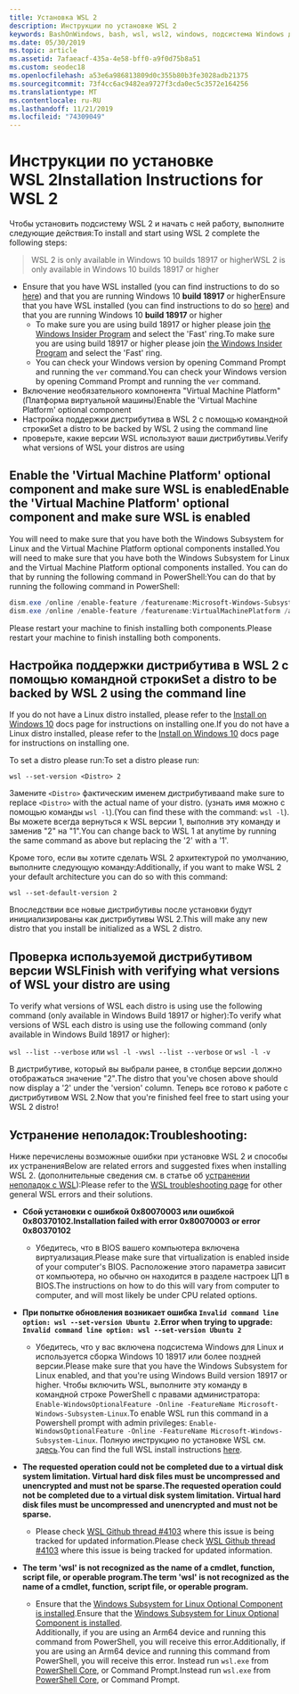```yaml
---
title: Установка WSL 2
description: Инструкции по установке WSL 2
keywords: BashOnWindows, bash, wsl, wsl2, windows, подсистема Windows для Linux, windowssubsystem, ubuntu, debian, suse, windows 10, установка
ms.date: 05/30/2019
ms.topic: article
ms.assetid: 7afaeacf-435a-4e58-bff0-a9f0d75b8a51
ms.custom: seodec18
ms.openlocfilehash: a53e6a986813809d0c355b80b3fe3028adb21375
ms.sourcegitcommit: 73f4cc6ac9482ea9727f3cda0ec5c3572e164256
ms.translationtype: MT
ms.contentlocale: ru-RU
ms.lasthandoff: 11/21/2019
ms.locfileid: "74309049"
---
```

# <a name="installation-instructions-for-wsl-2"></a><span data-ttu-id="45df3-104">Инструкции по установке WSL 2</span><span class="sxs-lookup"><span data-stu-id="45df3-104">Installation Instructions for WSL 2</span></span>

<span data-ttu-id="45df3-105">Чтобы установить подсистему WSL 2 и начать с ней работу, выполните следующие действия:</span><span class="sxs-lookup"><span data-stu-id="45df3-105">To install and start using WSL 2 complete the following steps:</span></span>

> <span data-ttu-id="45df3-106">WSL 2 is only available in Windows 10 builds 18917 or higher</span><span class="sxs-lookup"><span data-stu-id="45df3-106">WSL 2 is only available in Windows 10 builds 18917 or higher</span></span>

- <span data-ttu-id="45df3-107">Ensure that you have WSL installed (you can find instructions to do so [here](./install-win10.md)) and that you are running Windows 10 **build 18917** or higher</span><span class="sxs-lookup"><span data-stu-id="45df3-107">Ensure that you have WSL installed (you can find instructions to do so [here](./install-win10.md)) and that you are running Windows 10 **build 18917** or higher</span></span>
   - <span data-ttu-id="45df3-108">To make sure you are using build 18917 or higher please join [the Windows Insider Program](https://insider.windows.com/en-us/) and select the 'Fast' ring.</span><span class="sxs-lookup"><span data-stu-id="45df3-108">To make sure you are using build 18917 or higher please join [the Windows Insider Program](https://insider.windows.com/en-us/) and select the 'Fast' ring.</span></span> 
   - <span data-ttu-id="45df3-109">You can check your Windows version by opening Command Prompt and running the `ver` command.</span><span class="sxs-lookup"><span data-stu-id="45df3-109">You can check your Windows version by opening Command Prompt and running the `ver` command.</span></span>
- <span data-ttu-id="45df3-110">Включение необязательного компонента "Virtual Machine Platform" (Платформа виртуальной машины)</span><span class="sxs-lookup"><span data-stu-id="45df3-110">Enable the 'Virtual Machine Platform' optional component</span></span>
- <span data-ttu-id="45df3-111">Настройка поддержки дистрибутива в WSL 2 с помощью командной строки</span><span class="sxs-lookup"><span data-stu-id="45df3-111">Set a distro to be backed by WSL 2 using the command line</span></span>
- <span data-ttu-id="45df3-112">проверьте, какие версии WSL используют ваши дистрибутивы.</span><span class="sxs-lookup"><span data-stu-id="45df3-112">Verify what versions of WSL your distros are using</span></span>

## <a name="enable-the-virtual-machine-platform-optional-component-and-make-sure-wsl-is-enabled"></a><span data-ttu-id="45df3-113">Enable the 'Virtual Machine Platform' optional component and make sure WSL is enabled</span><span class="sxs-lookup"><span data-stu-id="45df3-113">Enable the 'Virtual Machine Platform' optional component and make sure WSL is enabled</span></span>

<span data-ttu-id="45df3-114">You will need to make sure that you have both the Windows Subsystem for Linux and the Virtual Machine Platform optional components installed.</span><span class="sxs-lookup"><span data-stu-id="45df3-114">You will need to make sure that you have both the Windows Subsystem for Linux and the Virtual Machine Platform optional components installed.</span></span> <span data-ttu-id="45df3-115">You can do that by running the following command in PowerShell:</span><span class="sxs-lookup"><span data-stu-id="45df3-115">You can do that by running the following command in PowerShell:</span></span> 

```powershell
dism.exe /online /enable-feature /featurename:Microsoft-Windows-Subsystem-Linux /all /norestart
dism.exe /online /enable-feature /featurename:VirtualMachinePlatform /all /norestart
```

<span data-ttu-id="45df3-116">Please restart your machine to finish installing both components.</span><span class="sxs-lookup"><span data-stu-id="45df3-116">Please restart your machine to finish installing both components.</span></span>


## <a name="set-a-distro-to-be-backed-by-wsl-2-using-the-command-line"></a><span data-ttu-id="45df3-117">Настройка поддержки дистрибутива в WSL 2 с помощью командной строки</span><span class="sxs-lookup"><span data-stu-id="45df3-117">Set a distro to be backed by WSL 2 using the command line</span></span>

<span data-ttu-id="45df3-118">If you do not have a Linux distro installed, please refer to the [Install on Windows 10](./install-win10.md#install-your-linux-distribution-of-choice) docs page for instructions on installing one.</span><span class="sxs-lookup"><span data-stu-id="45df3-118">If you do not have a Linux distro installed, please refer to the [Install on Windows 10](./install-win10.md#install-your-linux-distribution-of-choice) docs page for instructions on installing one.</span></span> 

<span data-ttu-id="45df3-119">To set a distro please run:</span><span class="sxs-lookup"><span data-stu-id="45df3-119">To set a distro please run:</span></span> 

```
wsl --set-version <Distro> 2
```

<span data-ttu-id="45df3-120">Замените `<Distro>` фактическим именем дистрибутива</span><span class="sxs-lookup"><span data-stu-id="45df3-120">and make sure to replace `<Distro>` with the actual name of your distro.</span></span> <span data-ttu-id="45df3-121">(узнать имя можно с помощью команды `wsl -l`).</span><span class="sxs-lookup"><span data-stu-id="45df3-121">(You can find these with the command: `wsl -l`).</span></span> <span data-ttu-id="45df3-122">Вы можете всегда вернуться к WSL версии 1, выполнив эту команду и заменив "2" на "1".</span><span class="sxs-lookup"><span data-stu-id="45df3-122">You can change back to WSL 1 at anytime by running the same command as above but replacing the '2' with a '1'.</span></span>

<span data-ttu-id="45df3-123">Кроме того, если вы хотите сделать WSL 2 архитектурой по умолчанию, выполните следующую команду:</span><span class="sxs-lookup"><span data-stu-id="45df3-123">Additionally, if you want to make WSL 2 your default architecture you can do so with this command:</span></span>

```
wsl --set-default-version 2
```

<span data-ttu-id="45df3-124">Впоследствии все новые дистрибутивы после установки будут инициализированы как дистрибутивы WSL 2.</span><span class="sxs-lookup"><span data-stu-id="45df3-124">This will make any new distro that you install be initialized as a WSL 2 distro.</span></span>

## <a name="finish-with-verifying-what-versions-of-wsl-your-distro-are-using"></a><span data-ttu-id="45df3-125">Проверка используемой дистрибутивом версии WSL</span><span class="sxs-lookup"><span data-stu-id="45df3-125">Finish with verifying what versions of WSL your distro are using</span></span>

<span data-ttu-id="45df3-126">To verify what versions of WSL each distro is using use the following command (only available in Windows Build 18917 or higher):</span><span class="sxs-lookup"><span data-stu-id="45df3-126">To verify what versions of WSL each distro is using use the following command (only available in Windows Build 18917 or higher):</span></span>

<span data-ttu-id="45df3-127">`wsl --list --verbose` или `wsl -l -v`</span><span class="sxs-lookup"><span data-stu-id="45df3-127">`wsl --list --verbose` or `wsl -l -v`</span></span>

<span data-ttu-id="45df3-128">В дистрибутиве, который вы выбрали ранее, в столбце версии должно отображаться значение "2".</span><span class="sxs-lookup"><span data-stu-id="45df3-128">The distro that you've chosen above should now display a '2' under the 'version' column.</span></span> <span data-ttu-id="45df3-129">Теперь все готово к работе с дистрибутивом WSL 2.</span><span class="sxs-lookup"><span data-stu-id="45df3-129">Now that you're finished feel free to start using your WSL 2 distro!</span></span> 

## <a name="troubleshooting"></a><span data-ttu-id="45df3-130">Устранение неполадок:</span><span class="sxs-lookup"><span data-stu-id="45df3-130">Troubleshooting:</span></span> 

<span data-ttu-id="45df3-131">Ниже перечислены возможные ошибки при установке WSL 2 и способы их устранения</span><span class="sxs-lookup"><span data-stu-id="45df3-131">Below are related errors and suggested fixes when installing WSL 2.</span></span> <span data-ttu-id="45df3-132">(дополнительные сведения см. в статье об [устранении неполадок с WSL](troubleshooting.md)):</span><span class="sxs-lookup"><span data-stu-id="45df3-132">Please refer to the [WSL troubleshooting page](troubleshooting.md) for other general WSL errors and their solutions.</span></span>

* <span data-ttu-id="45df3-133">**Сбой установки с ошибкой 0x80070003 или ошибкой 0x80370102.**</span><span class="sxs-lookup"><span data-stu-id="45df3-133">**Installation failed with error 0x80070003 or error 0x80370102**</span></span>
    * <span data-ttu-id="45df3-134">Убедитесь, что в BIOS вашего компьютера включена виртуализация.</span><span class="sxs-lookup"><span data-stu-id="45df3-134">Please make sure that virtualization is enabled inside of your computer's BIOS.</span></span> <span data-ttu-id="45df3-135">Расположение этого параметра зависит от компьютера, но обычно он находится в разделе настроек ЦП в BIOS.</span><span class="sxs-lookup"><span data-stu-id="45df3-135">The instructions on how to do this will vary from computer to computer, and will most likely be under CPU related options.</span></span>
   
* <span data-ttu-id="45df3-136">**При попытке обновления возникает ошибка `Invalid command line option: wsl --set-version Ubuntu 2`.**</span><span class="sxs-lookup"><span data-stu-id="45df3-136">**Error when trying to upgrade: `Invalid command line option: wsl --set-version Ubuntu 2`**</span></span>
    * <span data-ttu-id="45df3-137">Убедитесь, что у вас включена подсистема Windows для Linux и используется сборка Windows 10 18917 или более поздней версии.</span><span class="sxs-lookup"><span data-stu-id="45df3-137">Please make sure that you have the Windows Subsystem for Linux enabled, and that you're using Windows Build version 18917 or higher.</span></span> <span data-ttu-id="45df3-138">Чтобы включить WSL, выполните эту команду в командной строке PowerShell с правами администратора: `Enable-WindowsOptionalFeature -Online -FeatureName Microsoft-Windows-Subsystem-Linux`.</span><span class="sxs-lookup"><span data-stu-id="45df3-138">To enable WSL run this command in a Powershell prompt with admin privileges: `Enable-WindowsOptionalFeature -Online -FeatureName Microsoft-Windows-Subsystem-Linux`.</span></span> <span data-ttu-id="45df3-139">Полную инструкцию по установке WSL см. [здесь](./install-win10.md).</span><span class="sxs-lookup"><span data-stu-id="45df3-139">You can find the full WSL install instructions [here](./install-win10.md).</span></span>

* <span data-ttu-id="45df3-140">**The requested operation could not be completed due to a virtual disk system limitation. Virtual hard disk files must be uncompressed and unencrypted and must not be sparse.**</span><span class="sxs-lookup"><span data-stu-id="45df3-140">**The requested operation could not be completed due to a virtual disk system limitation. Virtual hard disk files must be uncompressed and unencrypted and must not be sparse.**</span></span>
    * <span data-ttu-id="45df3-141">Please check [WSL Github thread #4103](https://github.com/microsoft/WSL/issues/4103) where this issue is being tracked for updated information.</span><span class="sxs-lookup"><span data-stu-id="45df3-141">Please check [WSL Github thread #4103](https://github.com/microsoft/WSL/issues/4103) where this issue is being tracked for updated information.</span></span>

* <span data-ttu-id="45df3-142">**The term 'wsl' is not recognized as the name of a cmdlet, function, script file, or operable program.**</span><span class="sxs-lookup"><span data-stu-id="45df3-142">**The term 'wsl' is not recognized as the name of a cmdlet, function, script file, or operable program.**</span></span> 
    * <span data-ttu-id="45df3-143">Ensure that the [Windows Subsystem for Linux Optional Component is installed](./wsl2-install.md#enable-the-virtual-machine-platform-optional-component-and-make-sure-wsl-is-enabled).</span><span class="sxs-lookup"><span data-stu-id="45df3-143">Ensure that the [Windows Subsystem for Linux Optional Component is installed](./wsl2-install.md#enable-the-virtual-machine-platform-optional-component-and-make-sure-wsl-is-enabled).</span></span><br> <span data-ttu-id="45df3-144">Additionally, if you are using an Arm64 device and running this command from PowerShell, you will receive this error.</span><span class="sxs-lookup"><span data-stu-id="45df3-144">Additionally, if you are using an Arm64 device and running this command from PowerShell, you will receive this error.</span></span> <span data-ttu-id="45df3-145">Instead run `wsl.exe` from [PowerShell Core](https://docs.microsoft.com/en-us/powershell/scripting/install/installing-powershell-core-on-windows?view=powershell-6), or Command Prompt.</span><span class="sxs-lookup"><span data-stu-id="45df3-145">Instead run `wsl.exe` from [PowerShell Core](https://docs.microsoft.com/en-us/powershell/scripting/install/installing-powershell-core-on-windows?view=powershell-6), or Command Prompt.</span></span> 
